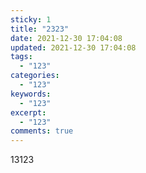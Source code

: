 ```yaml
---
sticky: 1
title: "2323"
date: 2021-12-30 17:04:08
updated: 2021-12-30 17:04:08
tags:
  - "123"
categories:
  - "123"
keywords:
  - "123"
excerpt:
  - "123"
comments: true
---
```

13123